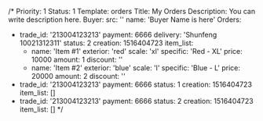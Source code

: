 /*
Priority: 1
Status: 1
Template: orders
Title: My Orders
Description: You can write description here.
Buyer:
  src: ''
  name: 'Buyer Name is here'
Orders:
- trade_id: '213004123213'
  payment: 6666
  delivery: 'Shunfeng 10021312311'
  status: 2
  creation: 1516404723
  item_list:
  - name: 'Item #1'
    exterior: 'red'
    scale: 'xl'
    specific: 'Red - XL'
    price: 10000
    amount: 1
    discount: ''
  - name: 'Item #2'
    exterior: 'blue'
    scale: 'l'
    specific: 'Blue - L'
    price: 20000
    amount: 2
    discount: ''
- trade_id: '213004123213'
  payment: 6666
  status: 1
  creation: 1516404723
  item_list: []
- trade_id: '213004123213'
  payment: 6666
  status: 2
  creation: 1516404723
  item_list: []
*/
